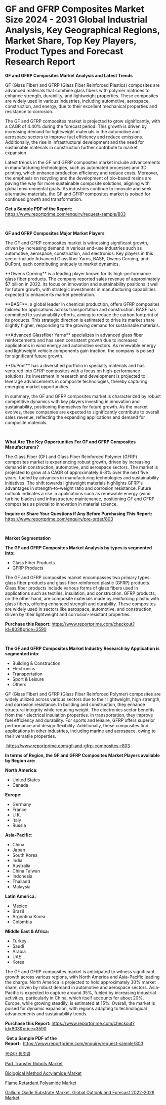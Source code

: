 <p><h1>GF and GFRP Composites Market Size 2024 - 2031 Global Industrial Analysis, Key Geographical Regions, Market Share, Top Key Players, Product Types and Forecast Research Report</h1></p><p><strong>GF and GFRP Composites Market Analysis and Latest Trends</strong></p>
<p><p>GF (Glass Fiber) and GFRP (Glass Fiber Reinforced Plastics) composites are advanced materials that combine glass fibers with polymer matrices to enhance strength, durability, and lightweight properties. These composites are widely used in various industries, including automotive, aerospace, construction, and energy, due to their excellent mechanical properties and resistance to corrosion.</p><p>The GF and GFRP composites market is projected to grow significantly, with a CAGR of 4.40% during the forecast period. This growth is driven by increasing demand for lightweight materials in the automotive and aerospace sectors to improve fuel efficiency and reduce emissions. Additionally, the rise in infrastructural development and the need for sustainable materials in construction further contribute to market expansion.</p><p>Latest trends in the GF and GFRP composites market include advancements in manufacturing technologies, such as automated processes and 3D printing, which enhance production efficiency and reduce costs. Moreover, the emphasis on recycling and the development of bio-based resins are paving the way for more sustainable composite solutions, aligning with global environmental goals. As industries continue to innovate and seek alternative materials, the GF and GFRP composites market is poised for continued growth and transformation.</p></p>
<p><strong>Get a Sample PDF of the Report:&nbsp;</strong> <a href="https://www.reportprime.com/enquiry/request-sample/803">https://www.reportprime.com/enquiry/request-sample/803</a></p>
<p>&nbsp;</p>
<p><strong>GF and GFRP Composites Major Market Players</strong></p>
<p><p>The GF and GFRP composites market is witnessing significant growth, driven by increasing demand in various end-use industries such as automotive, aerospace, construction, and electronics. Key players in this sector include Advanced Glassfiber Yarns, BASF, Owens Corning, and DuPont, each contributing uniquely to market dynamics.</p><p>**Owens Corning** is a leading player known for its high-performance glass fiber products. The company reported sales revenue of approximately $7 billion in 2022. Its focus on innovation and sustainability positions it well for future growth, with strategic investments in manufacturing capabilities expected to enhance its market penetration.</p><p>**BASF**, a global leader in chemical production, offers GFRP composites tailored for applications across transportation and construction. BASF has committed to sustainability efforts, aiming to reduce the carbon footprint of its products. This strategic direction is estimated to drive its market share slightly higher, responding to the growing demand for sustainable materials.</p><p>**Advanced Glassfiber Yarns** specializes in advanced glass fiber reinforcements and has seen consistent growth due to increased applications in wind energy and automotive sectors. As renewable energy and lightweight vehicle components gain traction, the company is poised for significant future growth.</p><p>**DuPont** has a diversified portfolio in specialty materials and has ventured into GFRP composites with a focus on high-performance solutions. Its investment in research and development is projected to leverage advancements in composite technologies, thereby capturing emerging market opportunities.</p><p>In summary, the GF and GFRP composites market is characterized by robust competitive dynamics with key players investing in innovation and sustainability, positioning themselves for future growth. As the market evolves, these companies are expected to significantly contribute to overall sales revenue, reflecting the expanding applications and demand for composite materials.</p></p>
<p>&nbsp;</p>
<p><strong>What Are The Key Opportunities For GF and GFRP Composites Manufacturers?</strong></p>
<p><p>The Glass Fiber (GF) and Glass Fiber Reinforced Polymer (GFRP) composites market is experiencing robust growth, driven by increasing demand in construction, automotive, and aerospace sectors. The market is projected to grow at a CAGR of approximately 6-8% over the next five years, fueled by advances in manufacturing technologies and sustainability initiatives. The shift towards lightweight materials highlights GFRP's advantages in strength-to-weight ratio and corrosion resistance. Future outlook indicates a rise in applications such as renewable energy (wind turbine blades) and infrastructure maintenance, positioning GF and GFRP composites as pivotal to innovation in material science.</p></p>
<p><strong>Inquire or Share Your Questions If Any Before Purchasing This Report:</strong> <a href="https://www.reportprime.com/enquiry/pre-order/803">https://www.reportprime.com/enquiry/pre-order/803</a></p>
<p>&nbsp;</p>
<p><strong>Market Segmentation</strong></p>
<p><strong>The GF and GFRP Composites Market Analysis by types is segmented into:</strong></p>
<p><ul><li>Glass Fiber Products</li><li>GFRP Products</li></ul></p>
<p><p>The GF and GFRP composites market encompasses two primary types: glass fiber products and glass fiber reinforced plastic (GFRP) products. Glass fiber products include various forms of glass fibers used in applications such as textiles, insulation, and construction. GFRP products, on the other hand, are composite materials made by reinforcing plastic with glass fibers, offering enhanced strength and durability. These composites are widely used in sectors like aerospace, automotive, and construction, driven by their lightweight and corrosion-resistant properties.</p></p>
<p><strong>Purchase this Report:&nbsp;</strong><a href="https://www.reportprime.com/checkout?id=803&price=3590">https://www.reportprime.com/checkout?id=803&price=3590</a></p>
<p>&nbsp;</p>
<p><strong>The GF and GFRP Composites Market Industry Research by Application is segmented into:</strong></p>
<p><ul><li>Building & Construction</li><li>Electronics</li><li>Transportation</li><li>Sport & Leisure</li><li>Others</li></ul></p>
<p><p>GF (Glass Fiber) and GFRP (Glass Fiber Reinforced Polymer) composites are widely utilized across various sectors due to their lightweight, high strength, and corrosion resistance. In building and construction, they enhance structural integrity while reducing weight. The electronics sector benefits from their electrical insulation properties. In transportation, they improve fuel efficiency and durability. For sports and leisure, GFRP offers superior performance and design flexibility. Additionally, these composites find applications in other industries, including marine and aerospace, owing to their versatile properties.</p></p>
<p><a href="https://www.reportprime.com/gf-and-gfrp-composites-r803">&nbsp;https://www.reportprime.com/gf-and-gfrp-composites-r803</a></p>
<p><strong>In terms of Region, the GF and GFRP Composites Market Players available by Region are:</strong></p>
<p>
    <p> <strong> North America: </strong>
        <ul>
            <li>United States</li>
            <li>Canada</li>
        </ul>
        </p> 
    <p> <strong> Europe: </strong>
        <ul>
            <li>Germany</li>
            <li>France</li>
            <li>U.K.</li>
            <li>Italy</li>
            <li>Russia</li>
        </ul>
        </p> 
    <p> <strong> Asia-Pacific: </strong>
        <ul>
            <li>China</li>
            <li>Japan</li>
            <li>South Korea</li>
            <li>India</li>
            <li>Australia</li>
            <li>China Taiwan</li>
            <li>Indonesia</li>
            <li>Thailand</li>
            <li>Malaysia</li>
        </ul>
        </p> 
    <p> <strong> Latin America: </strong>
        <ul>
            <li>Mexico</li>
            <li>Brazil</li>
            <li>Argentina Korea</li>
            <li>Colombia</li>
        </ul>
        </p> 
    <p> <strong> Middle East & Africa: </strong>
        <ul>
            <li>Turkey</li>
            <li>Saudi</li>
            <li>Arabia</li>
            <li>UAE</li>
            <li>Korea</li>
        </ul>
    </p>
    </p>
<p><p>The GF and GFRP composites market is anticipated to witness significant growth across various regions, with North America and Asia-Pacific leading the charge. North America is projected to hold approximately 30% market share, driven by robust demand in automotive and aerospace sectors. Asia-Pacific is expected to capture around 35%, fueled by increasing industrial activities, particularly in China, which itself accounts for about 20%. Europe, while growing steadily, is estimated at 15%. Overall, the market is poised for dynamic expansion, with regions adapting to technological advancements and sustainability trends.</p></p>
<p><strong>Purchase this Report: </strong><a href="https://www.reportprime.com/checkout?id=803&price=3590">https://www.reportprime.com/checkout?id=803&price=3590</a></p>
<p>&nbsp;<strong>Get a Sample PDF of the Report:&nbsp;&nbsp;</strong><a href="https://www.reportprime.com/enquiry/request-sample/803">https://www.reportprime.com/enquiry/request-sample/803</a></p>
<p><strong></strong></p>
<p><p><a href="https://medium.com/@jennaduke56/%EA%B8%80%EB%A1%9C%EB%B2%8C-%EC%BA%94-%EB%B3%B5%EC%88%AD%EC%95%84-%EC%8B%9C%EC%9E%A5-%EA%B8%B0%ED%9A%8C-%EB%B0%8F-%EC%8B%9C%EC%9E%A5-%EA%B3%BC%EC%A0%9C-2024-2031-d2c5932a8bda">복숭아 통조림</a></p><p><a href="https://medium.com/@vrahul.reportprime/mapping-the-part-transfer-robots-market-trends-challenges-and-breakthroughs-2024-2031-3b4a3282623f">Part Transfer Robots Market</a></p><p><a href="https://issuu.com/reportprime-2/docs/biological-method-acrylamide-market_787027e469569e">Biological Method Acrylamide Market</a></p><p><a href="https://github.com/mharielmesa/Market-Research-Report-List-4/blob/main/flame-retardant-polyamide-market.md">Flame Retardant Polyamide Market</a></p><p><a href="https://www.linkedin.com/pulse/global-gallium-oxide-substrate-market-outlook-forecast-2022-2028-ff48f?trackingId=7cdkXwSnS8OpAH2789qVnA%3D%3D">Gallium Oxide Substrate Market, Global Outlook and Forecast 2022-2028 Market</a></p></p>